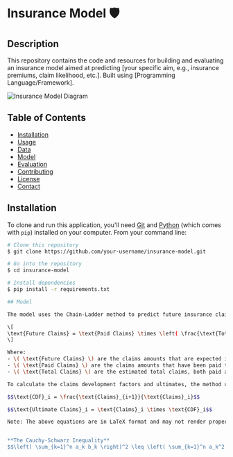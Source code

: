 
# Insurance Model 🛡️

## Description

This repository contains the code and resources for building and evaluating an insurance model aimed at predicting [your specific aim, e.g., insurance premiums, claim likelihood, etc.]. Built using [Programming Language/Framework].

![Insurance Model Diagram](./images/model_diagram.png)

## Table of Contents
- [Installation](#installation)
- [Usage](#usage)
- [Data](#data)
- [Model](#model)
- [Evaluation](#evaluation)
- [Contributing](#contributing)
- [License](#license)
- [Contact](#contact)

## Installation

To clone and run this application, you'll need [Git](https://git-scm.com) and [Python](https://www.python.org/) (which comes with `pip`) installed on your computer. From your command line:

```bash
# Clone this repository
$ git clone https://github.com/your-username/insurance-model.git

# Go into the repository
$ cd insurance-model

# Install dependencies
$ pip install -r requirements.txt

## Model

The model uses the Chain-Ladder method to predict future insurance claims. The Chain-Ladder method relies on the following equation:

\[
\text{Future Claims} = \text{Paid Claims} \times \left( \frac{\text{Total Claims}}{\text{Paid Claims}} \right)
\]

Where:
- \( \text{Future Claims} \) are the claims amounts that are expected in the future.
- \( \text{Paid Claims} \) are the claims amounts that have been paid till now.
- \( \text{Total Claims} \) are the estimated total claims, both paid and unpaid.

To calculate the claims development factors and ultimates, the method uses the following formula:

$$\text{CDF}_i = \frac{\text{Claims}_{i+1}}{\text{Claims}_i}$$

$$\text{Ultimate Claims}_i = \text{Claims}_i \times \text{CDF}_i$$

Note: The above equations are in LaTeX format and may not render properly in GitHub's native Markdown viewer.


**The Cauchy-Schwarz Inequality**
$$\left( \sum_{k=1}^n a_k b_k \right)^2 \leq \left( \sum_{k=1}^n a_k^2 \right) \left( \sum_{k=1}^n b_k^2 \right)$$

